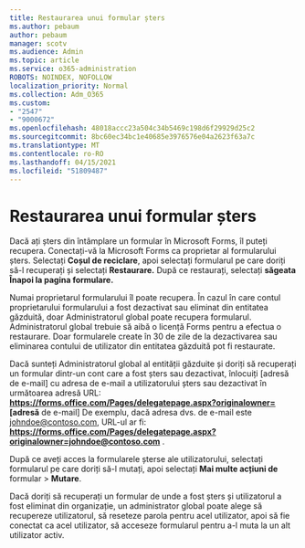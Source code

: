 ```yaml
---
title: Restaurarea unui formular șters
ms.author: pebaum
author: pebaum
manager: scotv
ms.audience: Admin
ms.topic: article
ms.service: o365-administration
ROBOTS: NOINDEX, NOFOLLOW
localization_priority: Normal
ms.collection: Adm_O365
ms.custom:
- "2547"
- "9000672"
ms.openlocfilehash: 48018accc23a504c34b5469c198d6f29929d25c2
ms.sourcegitcommit: 8bc60ec34bc1e40685e3976576e04a2623f63a7c
ms.translationtype: MT
ms.contentlocale: ro-RO
ms.lasthandoff: 04/15/2021
ms.locfileid: "51809487"
---
```

# <a name="restore-a-deleted-form"></a>Restaurarea unui formular șters

Dacă ați șters din întâmplare un formular în Microsoft Forms, îl puteți recupera. Conectați-vă la Microsoft Forms ca proprietar al formularului șters. Selectați **Coșul de reciclare**, apoi selectați formularul pe care doriți să-l recuperați și selectați **Restaurare.** După ce restaurați, selectați **săgeata Înapoi la pagina formulare.**

Numai proprietarul formularului îl poate recupera. În cazul în care contul proprietarului formularului a fost dezactivat sau eliminat din entitatea găzduită, doar Administratorul global poate recupera formularul. Administratorul global trebuie să aibă o licență Forms pentru a efectua o restaurare. Doar formularele create în 30 de zile de la dezactivarea sau eliminarea contului de utilizator din entitatea găzduită pot fi restaurate.

Dacă sunteți Administratorul global al entității găzduite și doriți să recuperați un formular dintr-un cont care a fost șters sau dezactivat, înlocuiți [adresă de e-mail] cu adresa de e-mail a utilizatorului șters sau dezactivat în următoarea adresă URL: **https://forms.office.com/Pages/delegatepage.aspx?originalowner= [adresă** de e-mail] De exemplu, dacă adresa dvs. de e-mail este johndoe@contoso.com, URL-ul ar fi: **https://forms.office.com/Pages/delegatepage.aspx?originalowner=johndoe@contoso.com** . 

După ce aveți acces la formularele șterse ale utilizatorului, selectați formularul pe care doriți să-l mutați, apoi selectați **Mai multe acțiuni de** formular  >  **Mutare**.

Dacă doriți să recuperați un formular de unde a fost șters și utilizatorul a fost eliminat din organizație, un administrator global poate alege să recupereze utilizatorul, să reseteze parola pentru acel utilizator, apoi să fie conectat ca acel utilizator, să acceseze formularul pentru a-l muta la un alt utilizator activ. 